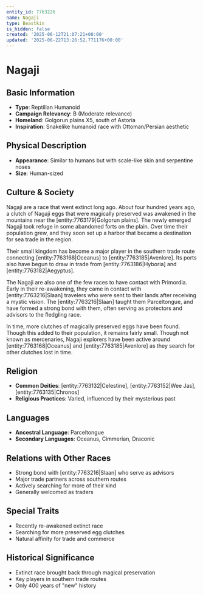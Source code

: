 ```yaml
---
entity_id: 7763226
name: Nagaji
type: Beastkin
is_hidden: false
created: '2025-06-12T21:07:21+00:00'
updated: '2025-06-22T13:26:52.771176+00:00'
---
```


# Nagaji

## Basic Information

- **Type**: Reptilian Humanoid
- **Campaign Relevancy**: B (Moderate relevance)
- **Homeland**: Golgorun plains X5, south of Astoria
- **Inspiration**: Snakelike humanoid race with Ottoman/Persian aesthetic

## Physical Description

- **Appearance**: Similar to humans but with scale-like skin and serpentine noses
- **Size**: Human-sized

## Culture & Society

Nagaji are a race that went extinct long ago. About four hundred years ago, a clutch of Nagaji eggs that were magically preserved was awakened in the mountains near the [entity:7763179|Golgorun plains]. The newly emerged Nagaji took refuge in some abandoned forts on the plain. Over time their population grew, and they soon set up a harbor that became a destination for sea trade in the region.

Their small kingdom has become a major player in the southern trade route connecting [entity:7763168|Oceanus] to [entity:7763185|Avenlore]. Its ports also have begun to draw in trade from [entity:7763186|Hyboria] and [entity:7763182|Aegyptus].

The Nagaji are also one of the few races to have contact with Primordia. Early in their re-awakening, they came in contact with [entity:7763216|Slaan] travelers who were sent to their lands after receiving a mystic vision. The [entity:7763216|Slaan] taught them Parceltongue, and have formed a strong bond with them, often serving as protectors and advisors to the fledgling race.

In time, more clutches of magically preserved eggs have been found. Though this added to their population, it remains fairly small. Though not known as mercenaries, Nagaji explorers have been active around [entity:7763168|Oceanus] and [entity:7763185|Avenlore] as they search for other clutches lost in time.

## Religion

- **Common Deities**: [entity:7763132|Celestine], [entity:7763152|Wee Jas], [entity:7763135|Chronos]
- **Religious Practices**: Varied, influenced by their mysterious past

## Languages

- **Ancestral Language**: Parceltongue
- **Secondary Languages**: Oceanus, Cimmerian, Draconic

## Relations with Other Races

- Strong bond with [entity:7763216|Slaan] who serve as advisors
- Major trade partners across southern routes
- Actively searching for more of their kind
- Generally welcomed as traders

## Special Traits

- Recently re-awakened extinct race
- Searching for more preserved egg clutches
- Natural affinity for trade and commerce

## Historical Significance

- Extinct race brought back through magical preservation
- Key players in southern trade routes
- Only 400 years of "new" history